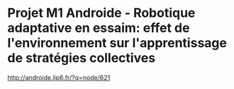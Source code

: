 # Projet M1 Androide - Robotique adaptative en essaim: effet de l'environnement sur l'apprentissage de stratégies collectives

http://androide.lip6.fr/?q=node/621
